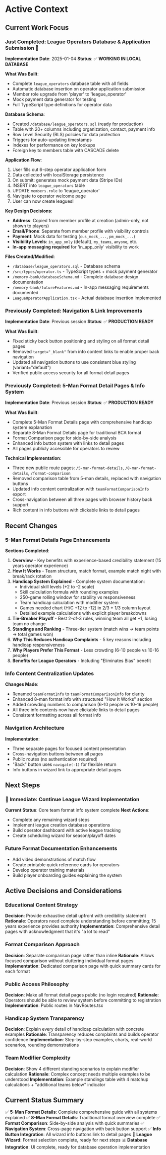 # Active Context

## Current Work Focus

### **Just Completed: League Operators Database & Application Submission** 🎉
**Implementation Date**: 2025-01-04
**Status**: ✅ **WORKING IN LOCAL DATABASE**

**What Was Built**:
- Complete `league_operators` database table with all fields
- Automatic database insertion on operator application submission
- Member role upgrade from 'player' to 'league_operator'
- Mock payment data generator for testing
- Full TypeScript type definitions for operator data

**Database Schema**:
- Created `/database/league_operators.sql` (ready for production)
- Table with 20+ columns including organization, contact, payment info
- Row Level Security (RLS) policies for data protection
- Triggers for auto-updating timestamps
- Indexes for performance on key lookups
- Foreign key to members table with CASCADE delete

**Application Flow**:
1. User fills out 6-step operator application form
2. Data collected with localStorage persistence
3. On submit: generates mock payment data (Stripe IDs)
4. INSERT into `league_operators` table
5. UPDATE `members.role` to 'league_operator'
6. Navigate to operator welcome page
7. User can now create leagues!

**Key Design Decisions**:
- **Address**: Copied from member profile at creation (admin-only, not shown to players)
- **Email/Phone**: Separate from member profile with visibility controls
- **Payment**: Mock data for testing (`cus_mock_...`, `pm_mock_...`)
- **Visibility Levels**: `in_app_only` (default), `my_teams`, `anyone`, etc.
- **In-app messaging required** for 'in_app_only' visibility to work

**Files Created/Modified**:
- `/database/league_operators.sql` - Database schema
- `/src/types/operator.ts` - TypeScript types + mock payment generator
- `/memory-bank/databaseSchema.md` - Complete database design documentation
- `/memory-bank/futureFeatures.md` - In-app messaging requirements documented
- `LeagueOperatorApplication.tsx` - Actual database insertion implemented

### **Previously Completed: Navigation & Link Improvements**
**Implementation Date**: Previous session
**Status**: ✅ **PRODUCTION READY**

**What Was Built**:
- Fixed sticky back button positioning and styling on all format detail pages
- Removed `target="_blank"` from info content links to enable proper back navigation
- Updated all navigation buttons to use consistent blue styling (variant="default")
- Verified public access security for all format detail pages

### **Previously Completed: 5-Man Format Detail Pages & Info System**
**Implementation Date**: Previous session
**Status**: ✅ **PRODUCTION READY**

**What Was Built**:
- Complete 5-Man Format Details page with comprehensive handicap system explanation
- Separate 8-Man Format Details page for traditional BCA format
- Format Comparison page for side-by-side analysis
- Enhanced info button system with links to detail pages
- All pages publicly accessible for operators to review

**Technical Implementation**:
- Three new public route pages: `/5-man-format-details`, `/8-man-format-details`, `/format-comparison`
- Removed comparison table from 5-man details, replaced with navigation buttons
- Updated info content centralization with `teamFormatComparisonInfo` export
- Cross-navigation between all three pages with browser history back support
- Rich content in info buttons with clickable links to detail pages

## Recent Changes

### **5-Man Format Details Page Enhancements**
**Sections Completed**:
1. **Overview** - Key benefits with experience-based credibility statement (15 years operator experience)
2. **How It Works** - Team structure, match format, example match night with break/rack rotation
3. **Handicap System Explained** - Complete system documentation:
   - Individual skill levels (+2 to -2 scale)
   - Skill calculation formula with rounding examples
   - 250-game rolling window for stability vs responsiveness
   - Team handicap calculation with modifier system
   - Games needed chart (H/C +12 to -12) in 2/3 + 1/3 column layout
   - Detailed example calculations with explicit player breakdowns
4. **Tie-Breaker Playoff** - Best 2-of-3 rules, winning team all get +1, losing team no change
5. **Standings and Ranking** - Three-tier system (match wins → team points → total games won)
6. **Why This Reduces Handicap Complaints** - 5 key reasons including handicap responsiveness
7. **Why Players Prefer This Format** - Less crowding (6-10 people vs 10-16 people)
8. **Benefits for League Operators** - Including "Eliminates Bias" benefit

### **Info Content Centralization Updates**
**Changes Made**:
- Renamed `teamFormatInfo` to `teamFormatComparisonInfo` for clarity
- Enhanced 8-man format info with structured "How It Works" section
- Added crowding numbers to comparison (6-10 people vs 10-16 people)
- All three info contents now have clickable links to detail pages
- Consistent formatting across all format info

### **Navigation Architecture**
**Implementation**:
- Three separate pages for focused content presentation
- Cross-navigation buttons between all pages
- Public routes (no authentication required)
- "Back" button uses `navigate(-1)` for flexible return
- Info buttons in wizard link to appropriate detail pages

## Next Steps

### **🎯 Immediate: Continue League Wizard Implementation**
**Current Status**: Core team format info system complete
**Next Actions**:
- Complete any remaining wizard steps
- Implement league creation database operations
- Build operator dashboard with active league tracking
- Create scheduling wizard for season/playoff dates

### **Future Format Documentation Enhancements**
- Add video demonstrations of match flow
- Create printable quick reference cards for operators
- Develop operator training materials
- Build player onboarding guides explaining the system

## Active Decisions and Considerations

### **Educational Content Strategy**
**Decision**: Provide exhaustive detail upfront with credibility statement
**Rationale**: Operators need complete understanding before committing; 15 years experience provides authority
**Implementation**: Comprehensive detail pages with acknowledgment that it's "a lot to read"

### **Format Comparison Approach**
**Decision**: Separate comparison page rather than inline
**Rationale**: Allows focused comparison without cluttering individual format pages
**Implementation**: Dedicated comparison page with quick summary cards for each format

### **Public Access Philosophy**
**Decision**: Make all format detail pages public (no login required)
**Rationale**: Operators should be able to review system before committing to registration
**Implementation**: Public routes in NavRoutes.tsx

### **Handicap System Transparency**
**Decision**: Explain every detail of handicap calculation with concrete examples
**Rationale**: Transparency reduces complaints and builds operator confidence
**Implementation**: Step-by-step examples, charts, real-world scenarios, rounding demonstrations

### **Team Modifier Complexity**
**Decision**: Show 4 different standing scenarios to explain modifier calculation
**Rationale**: Complex concept needs multiple examples to be understood
**Implementation**: Example standings table with 4 matchup calculations + "additional teams below" indicator

## Current Status Summary

✅ **5-Man Format Details**: Complete comprehensive guide with all systems explained
✅ **8-Man Format Details**: Traditional format overview complete
✅ **Format Comparison**: Side-by-side analysis with quick summaries
✅ **Navigation System**: Cross-page navigation with back button support
✅ **Info Button Integration**: All wizard info buttons link to detail pages
🔄 **League Wizard**: Format selection complete, ready for next steps
📊 **Database Integration**: UI complete, ready for database operation implementation